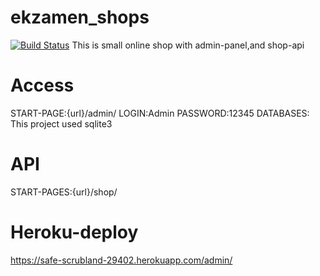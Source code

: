 # ekzamen_shops
[![Build Status](https://travis-ci.org/JohnDoes95/ekzamens_python.svg?branch=master)](https://travis-ci.org/JohnDoes95/ekzamens_python)
This is small online shop with admin-panel,and shop-api
# Access 
START-PAGE:{url}/admin/
LOGIN:Admin
PASSWORD:12345
DATABASES:
This project used sqlite3
# API
START-PAGES:{url}/shop/
# Heroku-deploy
https://safe-scrubland-29402.herokuapp.com/admin/

